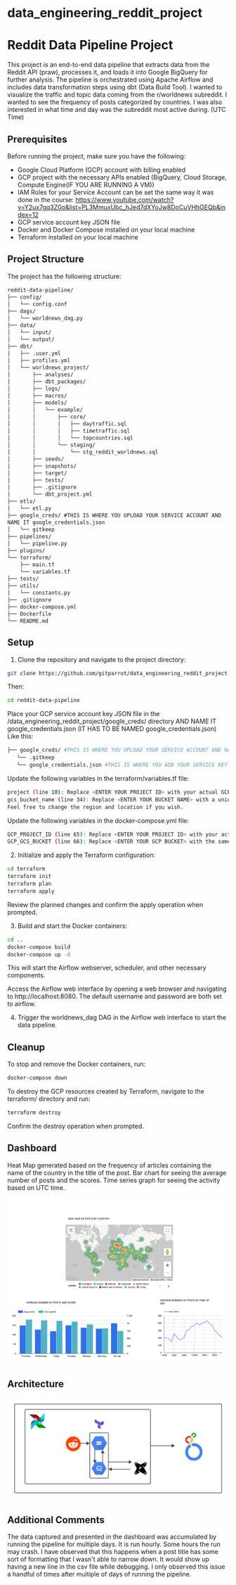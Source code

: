 # data_engineering_reddit_project

# Reddit Data Pipeline Project

This project is an end-to-end data pipeline that extracts data from the Reddit API (praw), processes it, and loads it into Google BigQuery for further analysis. The pipeline is orchestrated using Apache Airflow and includes data transformation steps using dbt (Data Build Tool). I wanted to visualize the traffic and topic data coming from the r/worldnews subreddit. I wanted to see the frequency of posts categorized by countries. I was also interested in what time and day was the subreddit most active during. (UTC Time)

## Prerequisites

Before running the project, make sure you have the following:

- Google Cloud Platform (GCP) account with billing enabled
- GCP project with the necessary APIs enabled (BigQuery, Cloud Storage, Compute Engine(IF YOU ARE RUNNING A VM))
- IAM Roles for your Service Account can be set the same way it was done in the course: https://www.youtube.com/watch?v=Y2ux7gq3Z0o&list=PL3MmuxUbc_hJed7dXYoJw8DoCuVHhGEQb&index=12
- GCP service account key JSON file
- Docker and Docker Compose installed on your local machine
- Terraform installed on your local machine

## Project Structure

The project has the following structure:

```plaintext
reddit-data-pipeline/
├── config/
│   └── config.conf
├── dags/
│   └── worldnews_dag.py
├── data/
│   └── input/
│   └── output/
├── dbt/
│   ├── .user.yml
│   ├── profiles.yml
│   └── worldnews_project/
│       ├── analyses/
│       ├── dbt_packages/
│       ├── logs/
│       ├── macros/
│       ├── models/
│       │   └── example/
│       │       ├── core/
│       │       │   ├── daytraffic.sql
│       │       │   ├── timetraffic.sql
│       │       │   └── topcountries.sql
│       │       └── staging/
│       │           └── stg_reddit_worldnews.sql
│       ├── seeds/
│       ├── snapshots/
│       ├── target/
│       ├── tests/
│       ├── .gitignore
│       └── dbt_project.yml
├── etls/
│   └── etl.py
├── google_creds/ #THIS IS WHERE YOU UPLOAD YOUR SERVICE ACCOUNT AND NAME IT google_credentials.json
│   └── gitkeep 
├── pipelines/
│   └── pipeline.py
├── plugins/
└── terraform/
    ├── main.tf
    └── variables.tf
├── tests/
├── utils/
│   └── constants.py
├── .gitignore
├── docker-compose.yml
├── Dockerfile
└── README.md
```

## Setup



1. Clone the repository and navigate to the project directory:
```bash
git clone https://github.com/gitparrot/data_engineering_reddit_project.git
```
Then:
```bash
cd reddit-data-pipeline
```
Place your GCP service account key JSON file in the /data_engineering_reddit_project/google_creds/ directory AND NAME IT google_credentials.json (IT HAS TO BE NAMED google_credentials.json)
Like this:
```bash
├── google_creds/ #THIS IS WHERE YOU UPLOAD YOUR SERVICE ACCOUNT AND NAME IT google_credentials.json
   └── .gitkeep 
   └── google_credentials.json #THIS IS WHERE YOU ADD YOUR SERVICE KEY AND NAME IT google_credentials.json
```
    

Update the following variables in the terraform/variables.tf file:
```bash
project (line 10): Replace <ENTER YOUR PROJECT ID> with your actual GCP project ID.
gcs_bucket_name (line 34): Replace <ENTER YOUR BUCKET NAME> with a unique name for your Google Cloud Storage bucket.
Feel free to change the region and location if you wish.
```
Update the following variables in the docker-compose.yml file:
``` bash
GCP_PROJECT_ID (line 65): Replace <ENTER YOUR PROJECT ID> with your actual GCP project ID.
GCP_GCS_BUCKET (line 66): Replace <ENTER YOUR GCP BUCKET> with the same bucket name you used in the terraform/variables.tf file.
```

2. Initialize and apply the Terraform configuration:
```bash
cd terraform
terraform init
terraform plan
terraform apply
```
Review the planned changes and confirm the apply operation when prompted.

3. Build and start the Docker containers:
```bash
cd ..
docker-compose build
docker-compose up -d
```
This will start the Airflow webserver, scheduler, and other necessary components.

Access the Airflow web interface by opening a web browser and navigating to http://localhost:8080. The default username and password are both set to airflow.

4. Trigger the worldnews_dag DAG in the Airflow web interface to start the data pipeline.

## Cleanup

To stop and remove the Docker containers, run:
```bash
docker-compose down
```

To destroy the GCP resources created by Terraform, navigate to the terraform/ directory and run:
```bash
terraform destroy
```
Confirm the destroy operation when prompted.

## Dashboard

Heat Map generated based on the frequency of articles containing the name of the country in the title of the post.
Bar chart for seeing the average number of posts and the scores.
Time series graph for seeing the activity based on UTC time.

![Dashboard](./reddit_proj_dash.png "WorldNews Subreddit Dashboard")

## Architecture

![Architecture](./architecture.png "Pipeline Architecture")

## Additional Comments

The data captured and presented in the dashboard was accumulated by running the pipeline for multiple days. It is run hourly. Some hours the run may crash. I have observed that this happens when a post title has some sort of formatting that I wasn't able to narrow down. It would show up having a new line in the csv file while debugging. I only observed this issue a handful of times after multiple of days of running the pipeline. 